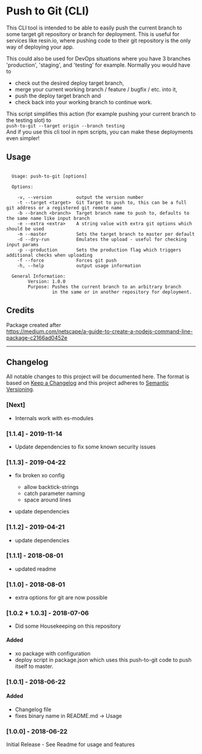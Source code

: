 # Push to Git (CLI)

This CLI tool is intended to be able to easily push the current branch to some target git repository or branch for deployment.
This is useful for services like resin.io, where pushing code to their git repository is the only way of deploying your app.

This could also be used for DevOps situations where you have 3 branches 'production', 'staging', and 'testing' for example.
Normally you would have to

-   check out the desired deploy target branch,
-   merge your current working branch / feature / bugfix / etc. into it,
-   push the deploy target branch and
-   check back into your working branch to continue work.

This script simplifies this action (for example pushing your current branch to the testing slot) to  
`push-to-git --target origin --branch testing`  
And if you use this cli tool in npm scripts, you can make these deployments even simpler!

## Usage

```

  Usage: push-to-git [options]

  Options:

    -v, --version         output the version number
    -t --target <target>  Git Target to push to, this can be a full git address or a registered git remote name
    -b --branch <branch>  Target branch name to push to, defaults to the same name like input branch
    -e --extra <extra>    A string value with extra git options which should be used
    -m --master           Sets the target branch to master per default
    -d --dry-run          Emulates the upload - useful for checking input params
    -p --production       Sets the production flag which triggers additional checks when uploading
    -f --force            Forces git push
    -h, --help            output usage information

  General Information:
        Version: 1.0.0
        Purpose: Pushes the current branch to an arbitrary branch
                 in the same or in another repository for deployment.

```

## Credits

Package created after  
 https://medium.com/netscape/a-guide-to-create-a-nodejs-command-line-package-c2166ad0452e

---

## Changelog

All notable changes to this project will be documented here.
The format is based on [Keep a Changelog](http://keepachangelog.com/en/1.0.0/)
and this project adheres to [Semantic Versioning](http://semver.org/spec/v2.0.0.html).

### [Next]

-   Internals work with es-modules

### [1.1.4] - 2019-11-14

-   Update dependencies to fix some known security issues

### [1.1.3] - 2019-04-22

-   fix broken xo config

    -   allow backtick-strings
    -   catch parameter naming
    -   space around lines

-   update dependencies

### [1.1.2] - 2019-04-21

-   update dependencies

### [1.1.1] - 2018-08-01

-   updated readme

### [1.1.0] - 2018-08-01

-   extra options for git are now possible

### [1.0.2 + 1.0.3] - 2018-07-06

-   Did some Housekeeping on this repository

#### Added

-   xo package with configuration
-   deploy script in package.json which uses this push-to-git code to push itself to master.

### [1.0.1] - 2018-06-22

#### Added

-   Changelog file
-   fixes binary name in README.md -> Usage

### [1.0.0] - 2018-06-22

Initial Release - See Readme for usage and features
